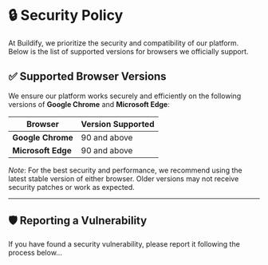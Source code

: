 # 🔒 **Security Policy**

At Buildify, we prioritize the security and compatibility of our platform. Below is the list of supported versions for browsers we officially support.

## ✅ Supported Browser Versions

We ensure our platform works securely and efficiently on the following versions of **Google Chrome** and **Microsoft Edge**:

| Browser          | Version Supported          |
| ---------------- | -------------------------- |
| **Google Chrome** | 90 and above              |
| **Microsoft Edge** | 90 and above              |

*Note*: For the best security and performance, we recommend using the latest stable version of either browser. Older versions may not receive security patches or work as expected.

---

## 🛡️ **Reporting a Vulnerability**

If you have found a security vulnerability, please report it following the process below...
